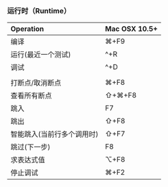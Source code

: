 ### 运行时（Runtime）

| Operation | Mac OSX 10.5+ |
| :---      | :---        |
| 编译 | ⌘+F9 |
| 运行(最近一个测试) | ^+R |
| 调试 | ^+D |
|||
| 打断点/取消断点 | ⌘+F8 |
| 查看所有断点 | ⇧+⌘+F8 |
| 跳入 | F7 |
| 跳出 | ⇧+F8 |
| 智能跳入(当前行多个调用时) | ⇧+F7 |
| 跳过(下一步) | F8 |
| 求表达式值 | ⌥+F8 |
| 停止调试 | ⌘+F2 |
